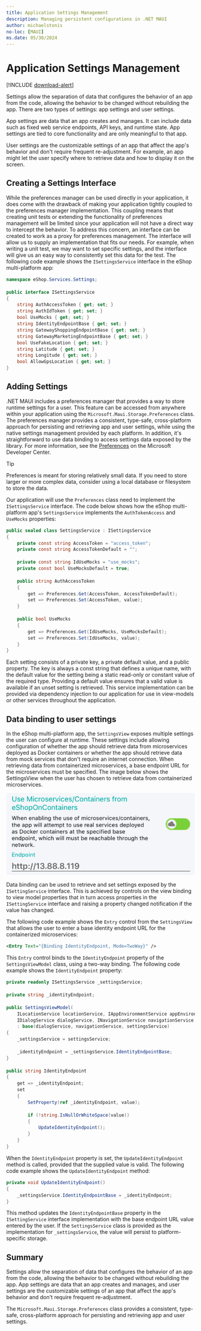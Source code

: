 ```yaml
---
title: Application Settings Management
description: Managing persistent configurations in .NET MAUI
author: michaelstonis
no-loc: [MAUI]
ms.date: 05/30/2024
---
```


# Application Settings Management

[!INCLUDE [download-alert](includes/download-alert.md)]

Settings allow the separation of data that configures the behavior of an app from the code, allowing the behavior to be changed without rebuilding the app. There are two types of settings: app settings and user settings.

App settings are data that an app creates and manages. It can include data such as fixed web service endpoints, API keys, and runtime state. App settings are tied to core functionality and are only meaningful to that app.

User settings are the customizable settings of an app that affect the app's behavior and don't require frequent re-adjustment. For example, an app might let the user specify where to retrieve data and how to display it on the screen.

## Creating a Settings Interface

While the preferences manager can be used directly in your application, it does come with the drawback of making your application tightly coupled to the preferences manager implementation. This coupling means that creating unit tests or extending the functionality of preferences management will be limited since your application will not have a direct way to intercept the behavior. To address this concern, an interface can be created to work as a proxy for preferences management. The interface will allow us to supply an implementation that fits our needs. For example, when writing a unit test, we may want to set specific settings, and the interface will give us an easy way to consistently set this data for the test. The following code example shows the `ISettingsService` interface in the eShop multi-platform app:

```csharp
namespace eShop.Services.Settings;

public interface ISettingsService
{
    string AuthAccessToken { get; set; }
    string AuthIdToken { get; set; }
    bool UseMocks { get; set; }
    string IdentityEndpointBase { get; set; }
    string GatewayShoppingEndpointBase { get; set; }
    string GatewayMarketingEndpointBase { get; set; }
    bool UseFakeLocation { get; set; }
    string Latitude { get; set; }
    string Longitude { get; set; }
    bool AllowGpsLocation { get; set; }
}
```

## Adding Settings

.NET MAUI includes a preferences manager that provides a way to store runtime settings for a user. This feature can be accessed from anywhere within your application using the `Microsoft.Maui.Storage.Preferences` class. The preferences manager provides a consistent, type-safe, cross-platform approach for persisting and retrieving app and user settings, while using the native settings management provided by each platform. In addition, it's straightforward to use data binding to access settings data exposed by the library. For more information, see the [Preferences](/dotnet/maui/platform-integration/storage/preferences) on the Microsoft Developer Center.

> [!TIP]
> Preferences is meant for storing relatively small data. If you need to store larger or more complex data, consider using a local database or filesystem to store the data.

Our application will use the `Preferences` class need to implement the `ISettingsService` interface. The code below shows how the eShop multi-platform app's `SettingsService` implements the `AuthTokenAccess` and `UseMocks` properties:

```csharp
public sealed class SettingsService : ISettingsService
{
    private const string AccessToken = "access_token";
    private const string AccessTokenDefault = "";

    private const string IdUseMocks = "use_mocks";
    private const bool UseMocksDefault = true;

    public string AuthAccessToken
    {
        get => Preferences.Get(AccessToken, AccessTokenDefault);
        set => Preferences.Set(AccessToken, value);
    }

    public bool UseMocks
    {
        get => Preferences.Get(IdUseMocks, UseMocksDefault);
        set => Preferences.Set(IdUseMocks, value);
    }
}
```

Each setting consists of a private key, a private default value, and a public property. The key is always a const string that defines a unique name, with the default value for the setting being a static read-only or constant value of the required type. Providing a default value ensures that a valid value is available if an unset setting is retrieved. This service implementation can be provided via dependency injection to our application for use in view-models or other services throughout the application.

## Data binding to user settings

In the eShop multi-platform app, the `SettingsView` exposes multiple settings the user can configure at runtime. These settings include allowing configuration of whether the app should retrieve data from microservices deployed as Docker containers or whether the app should retrieve data from mock services that don't require an internet connection. When retrieving data from containerized microservices, a base endpoint URL for the microservices must be specified. The image below shows the SettingsView when the user has chosen to retrieve data from containerized microservices.

![User settings exposed by the eShop multi-platform app.](./media/endpoint_settings.png)

Data binding can be used to retrieve and set settings exposed by the `ISettingService` interface. This is achieved by controls on the view binding to view model properties that in turn access properties in the `ISettingService` interface and raising a property changed notification if the value has changed.

The following code example shows the `Entry` control from the `SettingsView` that allows the user to enter a base identity endpoint URL for the containerized microservices:

```xml
<Entry Text="{Binding IdentityEndpoint, Mode=TwoWay}" />
```

This `Entry` control binds to the `IdentityEndpoint` property of the `SettingsViewModel` class, using a two-way binding. The following code example shows the `IdentityEndpoint` property:

```csharp
private readonly ISettingsService _settingsService;

private string _identityEndpoint;

public SettingsViewModel(
    ILocationService locationService, IAppEnvironmentService appEnvironmentService,
    IDialogService dialogService, INavigationService navigationService, ISettingsService settingsService)
    : base(dialogService, navigationService, settingsService)
{
    _settingsService = settingsService;

    _identityEndpoint = _settingsService.IdentityEndpointBase;
}

public string IdentityEndpoint
{
    get => _identityEndpoint;
    set
    {
        SetProperty(ref _identityEndpoint, value);

        if (!string.IsNullOrWhiteSpace(value))
        {
            UpdateIdentityEndpoint();
        }
    }
}
```

When the `IdentityEndpoint` property is set, the `UpdateIdentityEndpoint` method is called, provided that the supplied value is valid. The following code example shows the `UpdateIdentityEndpoint` method:

```csharp
private void UpdateIdentityEndpoint()
{
    _settingsService.IdentityEndpointBase = _identityEndpoint;
}
```

This method updates the `IdentityEndpointBase` property in the `ISettingService` interface implementation with the base endpoint URL value entered by the user. If the `SettingsService` class is provided as the implementation for `_settingsService`, the value will persist to platform-specific storage.

## Summary

Settings allow the separation of data that configures the behavior of an app from the code, allowing the behavior to be changed without rebuilding the app. App settings are data that an app creates and manages, and user settings are the customizable settings of an app that affect the app's behavior and don't require frequent re-adjustment.

The `Microsoft.Maui.Storage.Preferences` class provides a consistent, type-safe, cross-platform approach for persisting and retrieving app and user settings.
